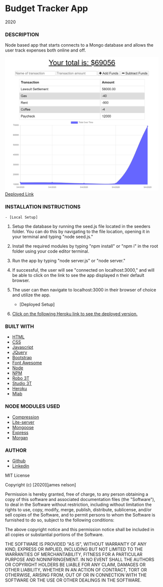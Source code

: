 # Budget Tracker App

2020

### DESCRIPTION

Node based app that starts connects to a Mongo database and allows the user track expenses both online and off.

![Example profile](./public/assets/images/example.png)
[Deployed Link](https://immense-river-17093.herokuapp.com/)

### INSTALLATION INSTRUCTIONS

    - [Local Setup]

1. Setup the database by running the seed.js file located in the seeders folder. You can do this by navigating to the file location, opening it in your terminal and typing "node seed.js."
2. Install the required modules by typing "npm install" or "npm i" in the root folder using your code editor terminal.
3. Run the app by typing "node server.js" or "node server."
4. If successful, the user will see "connected on localhost:3000," and will be able to click on the link to see the app displayed n their default browser.
5. The user can then navigate to localhost:3000 in their browser of choice and utilize the app.

   - [Deployed Setup]

6. [Click on the following Heroku link to see the deployed version.](https://immense-river-17093.herokuapp.com/)

### BUILT WITH

- [HTML](https://html.com/)
- [CSS](https://www.w3schools.com/css/)
- [Javascript](https://www.javascript.com/)
- [JQuery](https://jquery.org/)
- [Bootstrap](https://getbootstrap.com/)
- [Font Awesome](https://fontawesome.com/)
- [Node](https://nodejs.org/en/)
- [NPM](https://www.npmjs.com/)
- [Robo 3T](https://robomongo.org/)
- [Studio 3T](https://studio3t.com/)
- [Heroku](https://www.heroku.com/)
- [Mlab](https://mlab.com//)

### NODE MODULES USED

- [Compression](https://www.npmjs.com/package/compression)
- [Lite-server](https://www.npmjs.com/package/lite-server)
- [Mongoose](https://www.npmjs.com/package/mongoose)
- [Express](https://www.npmjs.com/package/express)
- [Morgan](https://www.npmjs.com/package/morgan)

### AUTHOR

- [Github](https://github.com/alpinelife37)
- [Linkedin](https://www.linkedin.com/in/pnw-web-dev)

MIT License

Copyright (c) [2020][james nelson]

Permission is hereby granted, free of charge, to any person obtaining a copy
of this software and associated documentation files (the "Software"), to deal
in the Software without restriction, including without limitation the rights
to use, copy, modify, merge, publish, distribute, sublicense, and/or sell
copies of the Software, and to permit persons to whom the Software is
furnished to do so, subject to the following conditions:

The above copyright notice and this permission notice shall be included in all
copies or substantial portions of the Software.

THE SOFTWARE IS PROVIDED "AS IS", WITHOUT WARRANTY OF ANY KIND, EXPRESS OR
IMPLIED, INCLUDING BUT NOT LIMITED TO THE WARRANTIES OF MERCHANTABILITY,
FITNESS FOR A PARTICULAR PURPOSE AND NONINFRINGEMENT. IN NO EVENT SHALL THE
AUTHORS OR COPYRIGHT HOLDERS BE LIABLE FOR ANY CLAIM, DAMAGES OR OTHER
LIABILITY, WHETHER IN AN ACTION OF CONTRACT, TORT OR OTHERWISE, ARISING FROM,
OUT OF OR IN CONNECTION WITH THE SOFTWARE OR THE USE OR OTHER DEALINGS IN THE
SOFTWARE.
